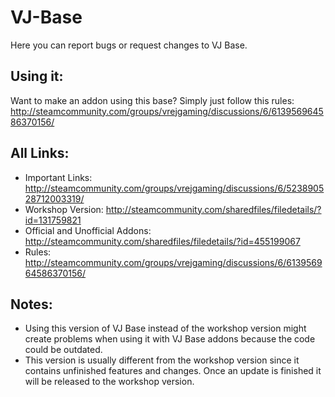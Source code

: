 # VJ-Base
Here you can report bugs or request changes to VJ Base.

## Using it:
Want to make an addon using this base? Simply just follow this rules: http://steamcommunity.com/groups/vrejgaming/discussions/6/613956964586370156/

## All Links:
- Important Links: http://steamcommunity.com/groups/vrejgaming/discussions/6/523890528712003319/
- Workshop Version: http://steamcommunity.com/sharedfiles/filedetails/?id=131759821
- Official and Unofficial Addons: http://steamcommunity.com/sharedfiles/filedetails/?id=455199067
- Rules: http://steamcommunity.com/groups/vrejgaming/discussions/6/613956964586370156/

## Notes:
- Using this version of VJ Base instead of the workshop version might create problems when using it with VJ Base addons because the code could be outdated.
- This version is usually different from the workshop version since it contains unfinished features and changes. Once an update is finished it will be released to the workshop version.
